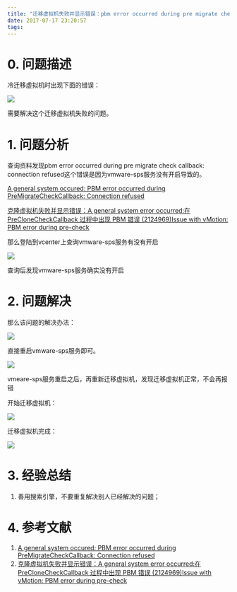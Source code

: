 ```yaml
---
title: "迁移虚拟机失败并显示错误：pbm error occurred during pre migrate check callback: connection refused"
date: 2017-07-17 23:20:57
tags:
---
```


# 0. 问题描述

冷迁移虚拟机时出现下面的错误：

![](migrate_fail.png)

需要解决这个迁移虚拟机失败的问题。



# 1. 问题分析

查询资料发现pbm error occurred during pre migrate check callback: connection refused这个错误是因为vmware-sps服务没有开启导致的。

[A general system occured: PBM error occurred during PreMigrateCheckCallback: Connection refused](http://blog.jamesblakeley.ca/?p=75)

[克隆虚拟机失败并显示错误：A general system error occurred:在 PreCloneCheckCallback 过程中出现 PBM 错误 (2124969)](https://kb.vmware.com/selfservice/microsites/search.do?language=en_US&cmd=displayKC&externalId=2124969)[Issue with vMotion: PBM error during pre-check](http://vinfrastructure.it/2016/01/issue-with-vmotion-pbm-error/)

那么登陆到vcenter上查询vmware-sps服务有没有开启

![](esxi_vmware_sps.png)

查询后发现vmware-sps服务确实没有开启

# 2. 问题解决

那么该问题的解决办法：

![](esxi_slove.jpg)

直接重启vmware-sps服务即可。

![](esxi_vmware_sps_restart.png)

vmeare-sps服务重启之后，再重新迁移虚拟机，发现迁移虚拟机正常，不会再报错

开始迁移虚拟机：

![](migrate_start.png)

迁移虚拟机完成：

![](migrate_finish.png)

# 3. 经验总结

1. 善用搜索引擎，不要重复解决别人已经解决的问题；

# 4. 参考文献

1. [A general system occured: PBM error occurred during PreMigrateCheckCallback: Connection refused](http://blog.jamesblakeley.ca/?p=75)
2. [克隆虚拟机失败并显示错误：A general system error occurred:在 PreCloneCheckCallback 过程中出现 PBM 错误 (2124969)](https://kb.vmware.com/selfservice/microsites/search.do?language=en_US&cmd=displayKC&externalId=2124969)[Issue with vMotion: PBM error during pre-check](http://vinfrastructure.it/2016/01/issue-with-vmotion-pbm-error/)



